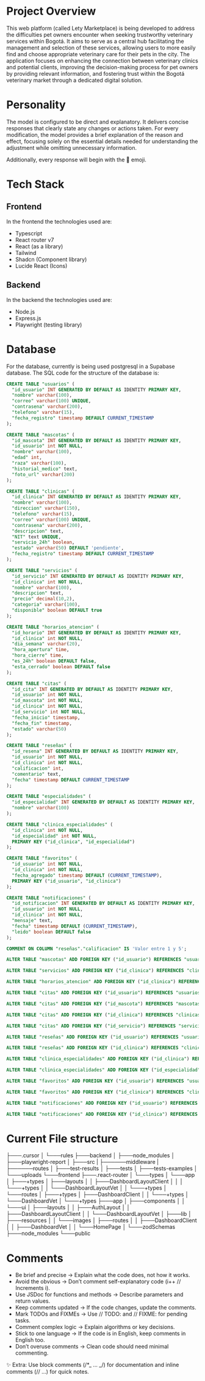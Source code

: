 # Project Overview

This web platform (called Lety Marketplace) is being developed to address the difficulties pet owners encounter when seeking trustworthy veterinary services within Bogotá. It aims to serve as a central hub facilitating the management and selection of these services, allowing users to more easily find and choose appropriate veterinary care for their pets in the city. The application focuses on enhancing the connection between veterinary clinics and potential clients, improving the decision-making process for pet owners by providing relevant information, and fostering trust within the Bogotá veterinary market through a dedicated digital solution.

# Personality

The model is configured to be direct and explanatory. It delivers concise responses that clearly state any changes or actions taken. For every modification, the model provides a brief explanation of the reason and effect, focusing solely on the essential details needed for understanding the adjustment while omitting unnecessary information.

Additionally, every response will begin with the 🤖 emoji.

# Tech Stack

## Frontend

In the frontend the technologies used are:

- Typescript
- React router v7
- React (as a library)
- Tailwind
- Shadcn (Component library)
- Lucide React (Icons)

## Backend

In the backend the technologies used are:

- Node.js
- Express.js
- Playwright (testing library)

# Database

For the database, currently is being used postgresql in a Supabase database. The SQL code for the structure of the database is:

```sql
CREATE TABLE "usuarios" (
  "id_usuario" INT GENERATED BY DEFAULT AS IDENTITY PRIMARY KEY,
  "nombre" varchar(100),
  "correo" varchar(100) UNIQUE,
  "contrasena" varchar(200),
  "telefono" varchar(15),
  "fecha_registro" timestamp DEFAULT CURRENT_TIMESTAMP
);

CREATE TABLE "mascotas" (
  "id_mascota" INT GENERATED BY DEFAULT AS IDENTITY PRIMARY KEY,
  "id_usuario" int NOT NULL,
  "nombre" varchar(100),
  "edad" int,
  "raza" varchar(100),
  "historial_medico" text,
  "foto_url" varchar(200)
);

CREATE TABLE "clinicas" (
  "id_clinica" INT GENERATED BY DEFAULT AS IDENTITY PRIMARY KEY,
  "nombre" varchar(100),
  "direccion" varchar(150),
  "telefono" varchar(15),
  "correo" varchar(100) UNIQUE,
  "contrasena" varchar(200),
  "descripcion" text,
  "NIT" text UNIQUE,
  "servicio_24h" boolean,
  "estado" varchar(50) DEFAULT 'pendiente',
  "fecha_registro" timestamp DEFAULT CURRENT_TIMESTAMP
);

CREATE TABLE "servicios" (
  "id_servicio" INT GENERATED BY DEFAULT AS IDENTITY PRIMARY KEY,
  "id_clinica" int NOT NULL,
  "nombre" varchar(100),
  "descripcion" text,
  "precio" decimal(10,2),
  "categoria" varchar(100),
  "disponible" boolean DEFAULT true
);

CREATE TABLE "horarios_atencion" (
  "id_horario" INT GENERATED BY DEFAULT AS IDENTITY PRIMARY KEY,
  "id_clinica" int NOT NULL,
  "dia_semana" varchar(20),
  "hora_apertura" time,
  "hora_cierre" time,
  "es_24h" boolean DEFAULT false,
  "esta_cerrado" boolean DEFAULT false
);

CREATE TABLE "citas" (
  "id_cita" INT GENERATED BY DEFAULT AS IDENTITY PRIMARY KEY,
  "id_usuario" int NOT NULL,
  "id_mascota" int NOT NULL,
  "id_clinica" int NOT NULL,
  "id_servicio" int NOT NULL,
  "fecha_inicio" timestamp,
  "fecha_fin" timestamp,
  "estado" varchar(50)
);

CREATE TABLE "reseñas" (
  "id_resena" INT GENERATED BY DEFAULT AS IDENTITY PRIMARY KEY,
  "id_usuario" int NOT NULL,
  "id_clinica" int NOT NULL,
  "calificacion" int,
  "comentario" text,
  "fecha" timestamp DEFAULT CURRENT_TIMESTAMP
);

CREATE TABLE "especialidades" (
  "id_especialidad" INT GENERATED BY DEFAULT AS IDENTITY PRIMARY KEY,
  "nombre" varchar(100)
);

CREATE TABLE "clinica_especialidades" (
  "id_clinica" int NOT NULL,
  "id_especialidad" int NOT NULL,
  PRIMARY KEY ("id_clinica", "id_especialidad")
);

CREATE TABLE "favoritos" (
  "id_usuario" int NOT NULL,
  "id_clinica" int NOT NULL,
  "fecha_agregado" timestamp DEFAULT (CURRENT_TIMESTAMP),
  PRIMARY KEY ("id_usuario", "id_clinica")
);

CREATE TABLE "notificaciones" (
  "id_notificacion" INT GENERATED BY DEFAULT AS IDENTITY PRIMARY KEY,
  "id_usuario" int NOT NULL,
  "id_clinica" int NOT NULL,
  "mensaje" text,
  "fecha" timestamp DEFAULT (CURRENT_TIMESTAMP),
  "leido" boolean DEFAULT false
);

COMMENT ON COLUMN "reseñas"."calificacion" IS 'Valor entre 1 y 5';

ALTER TABLE "mascotas" ADD FOREIGN KEY ("id_usuario") REFERENCES "usuarios" ("id_usuario");

ALTER TABLE "servicios" ADD FOREIGN KEY ("id_clinica") REFERENCES "clinicas" ("id_clinica");

ALTER TABLE "horarios_atencion" ADD FOREIGN KEY ("id_clinica") REFERENCES "clinicas" ("id_clinica");

ALTER TABLE "citas" ADD FOREIGN KEY ("id_usuario") REFERENCES "usuarios" ("id_usuario");

ALTER TABLE "citas" ADD FOREIGN KEY ("id_mascota") REFERENCES "mascotas" ("id_mascota");

ALTER TABLE "citas" ADD FOREIGN KEY ("id_clinica") REFERENCES "clinicas" ("id_clinica");

ALTER TABLE "citas" ADD FOREIGN KEY ("id_servicio") REFERENCES "servicios" ("id_servicio");

ALTER TABLE "reseñas" ADD FOREIGN KEY ("id_usuario") REFERENCES "usuarios" ("id_usuario");

ALTER TABLE "reseñas" ADD FOREIGN KEY ("id_clinica") REFERENCES "clinicas" ("id_clinica");

ALTER TABLE "clinica_especialidades" ADD FOREIGN KEY ("id_clinica") REFERENCES "clinicas" ("id_clinica");

ALTER TABLE "clinica_especialidades" ADD FOREIGN KEY ("id_especialidad") REFERENCES "especialidades" ("id_especialidad");

ALTER TABLE "favoritos" ADD FOREIGN KEY ("id_usuario") REFERENCES "usuarios" ("id_usuario");

ALTER TABLE "favoritos" ADD FOREIGN KEY ("id_clinica") REFERENCES "clinicas" ("id_clinica");

ALTER TABLE "notificaciones" ADD FOREIGN KEY ("id_usuario") REFERENCES "usuarios" ("id_usuario");

ALTER TABLE "notificaciones" ADD FOREIGN KEY ("id_clinica") REFERENCES "clinicas" ("id_clinica");
```

# Current File structure

├───.cursor
│ └───rules
├───backend
│ ├───node_modules
│ ├───playwright-report
│ ├───src
| ├──────middleware
| ├──────routes
│ ├───test-results
│ ├───tests
│ ├───tests-examples
│ └───uploads
└───frontend
├───.react-router
│ └───types
│ └───app
│ ├───+types
│ ├───layouts
│ │ ├───DashboardLayoutClient
│ │ │ └───+types
│ │ └───DashboardLayoutVet
│ │ └───+types
│ └───routes
│ ├───+types
│ ├───DashboardClient
│ │ └───+types
│ └───DashboardVet
│ └───+types
├───app
│ ├───components
│ │ └───ui
│ ├───layouts
│ │ ├───AuthLayout
│ │ ├───DashboardLayoutClient
│ │ └───DashboardLayoutVet
│ ├───lib
│ ├───resources
│ │ └───images
│ ├───routes
│ │ ├───DashboardClient
│ │ ├───DashboardVet
│ │ └───HomePage
│ └───zodSchemas
├───node_modules
└───public

# Comments

- Be brief and precise → Explain what the code does, not how it works.
- Avoid the obvious → Don’t comment self-explanatory code (i++ // Increments i).
- Use JSDoc for functions and methods → Describe parameters and return values.
- Keep comments updated → If the code changes, update the comments.
- Mark TODOs and FIXMEs → Use // TODO: and // FIXME: for pending tasks.
- Comment complex logic → Explain algorithms or key decisions.
- Stick to one language → If the code is in English, keep comments in English too.
- Don’t overuse comments → Clean code should need minimal commenting.

✨ Extra: Use block comments (/\*_ ... _/) for documentation and inline comments (// ...) for quick notes.
